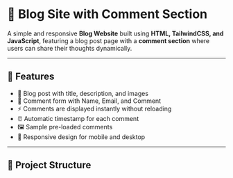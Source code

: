 # 📰 Blog Site with Comment Section

A simple and responsive **Blog Website** built using **HTML, TailwindCSS, and JavaScript**, featuring a blog post page with a **comment section** where users can share their thoughts dynamically.

---

## 🚀 Features
- 📰 Blog post with title, description, and images  
- 💬 Comment form with Name, Email, and Comment  
- ⚡ Comments are displayed instantly without reloading  
- ⏰ Automatic timestamp for each comment  
- 🖼️ Sample pre-loaded comments  
- 📱 Responsive design for mobile and desktop  

---

## 📂 Project Structure
